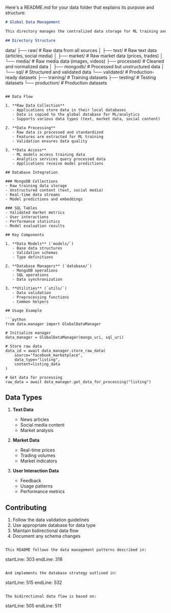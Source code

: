 

Here's a README.md for your data folder that explains its purpose and structure:

```markdown:data/README.md
# Global Data Management

This directory manages the centralized data storage for ML training and cross-project analytics, implementing the data workflow described in the architecture documentation.

## Directory Structure

```
data/
├── raw/                      # Raw data from all sources
│   ├── text/                # Raw text data (articles, social media)
│   ├── market/             # Raw market data (prices, trades)
│   └── media/              # Raw media data (images, videos)
├── processed/               # Cleaned and normalized data
│   ├── mongodb/            # Processed but unstructured data
│   └── sql/                # Structured and validated data
└── validated/              # Production-ready datasets
    ├── training/          # Training datasets
    ├── testing/           # Testing datasets
    └── production/        # Production datasets
```

## Data Flow

1. **Raw Data Collection**
   - Applications store data in their local databases
   - Data is copied to the global database for ML/analytics
   - Supports various data types (text, market data, social content)

2. **Data Processing**
   - Raw data is processed and standardized
   - Features are extracted for ML training
   - Validation ensures data quality

3. **Data Access**
   - ML models access training data
   - Analytics services query processed data
   - Applications receive model predictions

## Database Integration

### MongoDB Collections
- Raw training data storage
- Unstructured content (text, social media)
- Real-time data streams
- Model predictions and embeddings

### SQL Tables
- Validated market metrics
- User interactions
- Performance statistics
- Model evaluation results

## Key Components

1. **Data Models** (`models/`)
   - Base data structures
   - Validation schemas
   - Type definitions

2. **Database Managers** (`database/`)
   - MongoDB operations
   - SQL operations
   - Data synchronization

3. **Utilities** (`utils/`)
   - Data validation
   - Preprocessing functions
   - Common helpers

## Usage Example

```python
from data.manager import GlobalDataManager

# Initialize manager
data_manager = GlobalDataManager(mongo_uri, sql_uri)

# Store raw data
data_id = await data_manager.store_raw_data(
    source="facebook_marketplace",
    data_type="listing",
    content=listing_data
)

# Get data for processing
raw_data = await data_manager.get_data_for_processing("listing")
```

## Data Types

1. **Text Data**
   - News articles
   - Social media content
   - Market analysis

2. **Market Data**
   - Real-time prices
   - Trading volumes
   - Market indicators

3. **User Interaction Data**
   - Feedback
   - Usage patterns
   - Performance metrics

## Contributing

1. Follow the data validation guidelines
2. Use appropriate database for data type
3. Maintain bidirectional data flow
4. Document any schema changes
```

This README follows the data management patterns described in:
```
startLine: 303
endLine: 318
```

And implements the database strategy outlined in:
```
startLine: 515
endLine: 532
```

The bidirectional data flow is based on:
```
startLine: 505
endLine: 511
```

